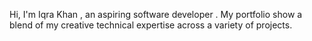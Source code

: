 Hi, I'm Iqra Khan , an aspiring 
software developer .
My portfolio show a blend of my creative technical expertise
across a variety of projects.
